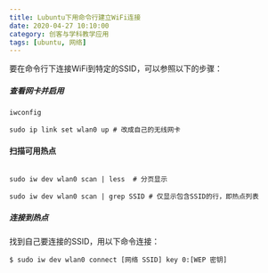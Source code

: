 ```yaml
---
title: Lubuntu下用命令行建立WiFi连接
date: 2020-04-27 10:10:00
category: 创客与学科教学应用
tags: [ubuntu, 网络]
---
```


要在命令行下连接WiFi到特定的SSID，可以参照以下的步骤：

##### 查看网卡并启用

```
iwconfig

sudo ip link set wlan0 up # 改成自己的无线网卡
```

####  扫描可用热点

```

sudo iw dev wlan0 scan | less  # 分页显示

sudo iw dev wlan0 scan | grep SSID # 仅显示包含SSID的行，即热点列表
```
##### 连接到热点

找到自己要连接的SSID，用以下命令连接：

```
$ sudo iw dev wlan0 connect [网络 SSID] key 0:[WEP 密钥]
```

